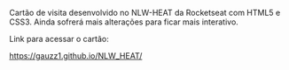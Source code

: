 Cartão de visita desenvolvido no NLW-HEAT da Rocketseat com HTML5 e CSS3. Ainda sofrerá mais alterações para ficar mais interativo.

Link para acessar o cartão:

https://gauzz1.github.io/NLW_HEAT/

